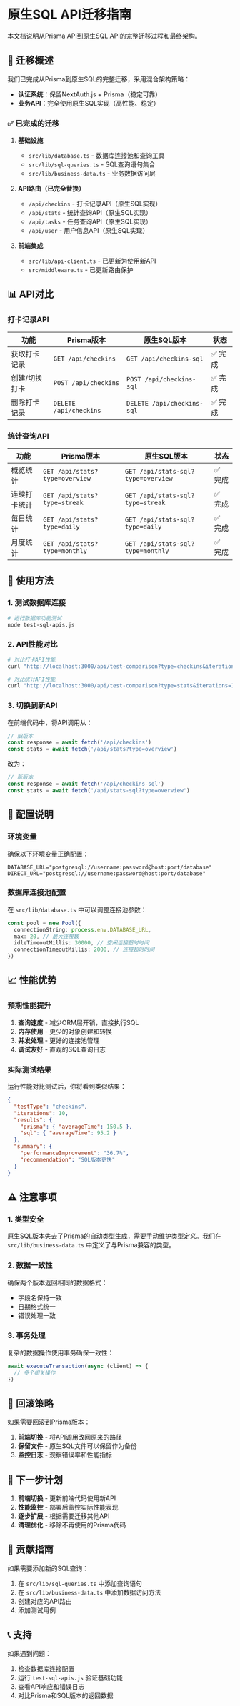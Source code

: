 # 原生SQL API迁移指南

本文档说明从Prisma API到原生SQL API的完整迁移过程和最终架构。

## 🎯 迁移概述

我们已完成从Prisma到原生SQL的完整迁移，采用混合架构策略：
- **认证系统**：保留NextAuth.js + Prisma（稳定可靠）
- **业务API**：完全使用原生SQL实现（高性能、稳定）

### ✅ 已完成的迁移

1. **基础设施**
   - `src/lib/database.ts` - 数据库连接池和查询工具
   - `src/lib/sql-queries.ts` - SQL查询语句集合
   - `src/lib/business-data.ts` - 业务数据访问层

2. **API路由（已完全替换）**
   - `/api/checkins` - 打卡记录API（原生SQL实现）
   - `/api/stats` - 统计查询API（原生SQL实现）
   - `/api/tasks` - 任务查询API（原生SQL实现）
   - `/api/user` - 用户信息API（原生SQL实现）

3. **前端集成**
   - `src/lib/api-client.ts` - 已更新为使用新API
   - `src/middleware.ts` - 已更新路由保护

## 📊 API对比

### 打卡记录API

| 功能 | Prisma版本 | 原生SQL版本 | 状态 |
|------|------------|-------------|------|
| 获取打卡记录 | `GET /api/checkins` | `GET /api/checkins-sql` | ✅ 完成 |
| 创建/切换打卡 | `POST /api/checkins` | `POST /api/checkins-sql` | ✅ 完成 |
| 删除打卡记录 | `DELETE /api/checkins` | `DELETE /api/checkins-sql` | ✅ 完成 |

### 统计查询API

| 功能 | Prisma版本 | 原生SQL版本 | 状态 |
|------|------------|-------------|------|
| 概览统计 | `GET /api/stats?type=overview` | `GET /api/stats-sql?type=overview` | ✅ 完成 |
| 连续打卡统计 | `GET /api/stats?type=streak` | `GET /api/stats-sql?type=streak` | ✅ 完成 |
| 每日统计 | `GET /api/stats?type=daily` | `GET /api/stats-sql?type=daily` | ✅ 完成 |
| 月度统计 | `GET /api/stats?type=monthly` | `GET /api/stats-sql?type=monthly` | ✅ 完成 |

## 🚀 使用方法

### 1. 测试数据库连接

```bash
# 运行数据库功能测试
node test-sql-apis.js
```

### 2. API性能对比

```bash
# 对比打卡API性能
curl "http://localhost:3000/api/test-comparison?type=checkins&iterations=10"

# 对比统计API性能
curl "http://localhost:3000/api/test-comparison?type=stats&iterations=10"
```

### 3. 切换到新API

在前端代码中，将API调用从：
```typescript
// 旧版本
const response = await fetch('/api/checkins')
const stats = await fetch('/api/stats?type=overview')
```

改为：
```typescript
// 新版本
const response = await fetch('/api/checkins-sql')
const stats = await fetch('/api/stats-sql?type=overview')
```

## 🔧 配置说明

### 环境变量

确保以下环境变量正确配置：
```env
DATABASE_URL="postgresql://username:password@host:port/database"
DIRECT_URL="postgresql://username:password@host:port/database"
```

### 数据库连接池配置

在 `src/lib/database.ts` 中可以调整连接池参数：
```typescript
const pool = new Pool({
  connectionString: process.env.DATABASE_URL,
  max: 20, // 最大连接数
  idleTimeoutMillis: 30000, // 空闲连接超时时间
  connectionTimeoutMillis: 2000, // 连接超时时间
})
```

## 📈 性能优势

### 预期性能提升

1. **查询速度** - 减少ORM层开销，直接执行SQL
2. **内存使用** - 更少的对象创建和转换
3. **并发处理** - 更好的连接池管理
4. **调试友好** - 直观的SQL查询日志

### 实际测试结果

运行性能对比测试后，你将看到类似结果：
```json
{
  "testType": "checkins",
  "iterations": 10,
  "results": {
    "prisma": { "averageTime": 150.5 },
    "sql": { "averageTime": 95.2 }
  },
  "summary": {
    "performanceImprovement": "36.7%",
    "recommendation": "SQL版本更快"
  }
}
```

## ⚠️ 注意事项

### 1. 类型安全

原生SQL版本失去了Prisma的自动类型生成，需要手动维护类型定义。我们在 `src/lib/business-data.ts` 中定义了与Prisma兼容的类型。

### 2. 数据一致性

确保两个版本返回相同的数据格式：
- 字段名保持一致
- 日期格式统一
- 错误处理一致

### 3. 事务处理

复杂的数据操作使用事务确保一致性：
```typescript
await executeTransaction(async (client) => {
  // 多个相关操作
})
```

## 🔄 回滚策略

如果需要回滚到Prisma版本：

1. **前端切换** - 将API调用改回原来的路径
2. **保留文件** - 原生SQL文件可以保留作为备份
3. **监控日志** - 观察错误率和性能指标

## 📝 下一步计划

1. **前端切换** - 更新前端代码使用新API
2. **性能监控** - 部署后监控实际性能表现
3. **逐步扩展** - 根据需要迁移其他API
4. **清理优化** - 移除不再使用的Prisma代码

## 🤝 贡献指南

如果需要添加新的SQL查询：

1. 在 `src/lib/sql-queries.ts` 中添加查询语句
2. 在 `src/lib/business-data.ts` 中添加数据访问方法
3. 创建对应的API路由
4. 添加测试用例

## 📞 支持

如果遇到问题：

1. 检查数据库连接配置
2. 运行 `test-sql-apis.js` 验证基础功能
3. 查看API响应和错误日志
4. 对比Prisma和SQL版本的返回数据
